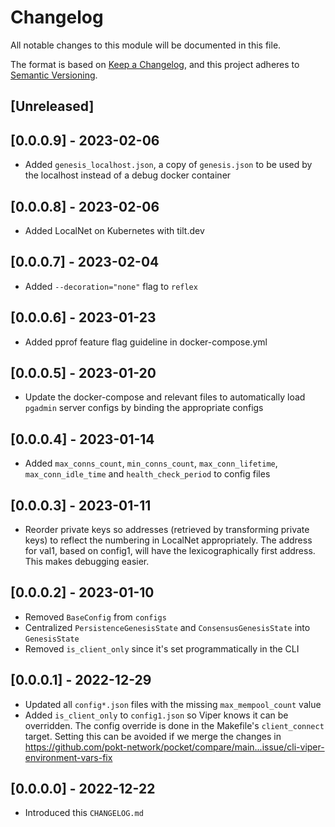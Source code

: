 # Changelog

All notable changes to this module will be documented in this file.

The format is based on [Keep a Changelog](https://keepachangelog.com/en/1.0.0/),
and this project adheres to [Semantic Versioning](https://semver.org/spec/v2.0.0.html).

## [Unreleased]

## [0.0.0.9] - 2023-02-06

- Added `genesis_localhost.json`, a copy of `genesis.json` to be used by the localhost instead of a debug docker container

## [0.0.0.8] - 2023-02-06

- Added LocalNet on Kubernetes with tilt.dev

## [0.0.0.7] - 2023-02-04

- Added `--decoration="none"` flag to `reflex`

## [0.0.0.6] - 2023-01-23

- Added pprof feature flag guideline in docker-compose.yml

## [0.0.0.5] - 2023-01-20

- Update the docker-compose and relevant files to automatically load `pgadmin` server configs by binding the appropriate configs

## [0.0.0.4] - 2023-01-14

- Added `max_conns_count`, `min_conns_count`, `max_conn_lifetime`, `max_conn_idle_time` and `health_check_period` to config files

## [0.0.0.3] - 2023-01-11

- Reorder private keys so addresses (retrieved by transforming private keys) to reflect the numbering in LocalNet appropriately. The address for val1, based on config1, will have the lexicographically first address. This makes debugging easier.

## [0.0.0.2] - 2023-01-10

- Removed `BaseConfig` from `configs`
- Centralized `PersistenceGenesisState` and `ConsensusGenesisState` into `GenesisState`
- Removed `is_client_only` since it's set programmatically in the CLI

## [0.0.0.1] - 2022-12-29

- Updated all `config*.json` files with the missing `max_mempool_count` value
- Added `is_client_only` to `config1.json` so Viper knows it can be overridden. The config override is done in the Makefile's `client_connect` target. Setting this can be avoided if we merge the changes in https://github.com/pokt-network/pocket/compare/main...issue/cli-viper-environment-vars-fix

## [0.0.0.0] - 2022-12-22

- Introduced this `CHANGELOG.md`
